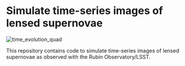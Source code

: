 # Simulate time-series images of lensed supernovae

![time_evolution_quad](https://user-images.githubusercontent.com/23623255/163186107-ae03896c-bf41-4992-a8ae-08e694a3a2b2.jpg)

This repository contains code to simulate time-series images of lensed supernovae as observed with the Rubin Observatory/LSST.

